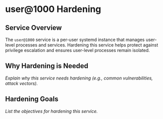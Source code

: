 # user@1000 Hardening

## Service Overview
The `user@1000` service is a per-user systemd instance that manages user-level processes and services. Hardening this service helps protect against privilege escalation and ensures user-level processes remain isolated.

## Why Hardening is Needed
_Explain why this service needs hardening (e.g., common vulnerabilities, attack vectors)._

## Hardening Goals
_List the objectives for hardening this service._
